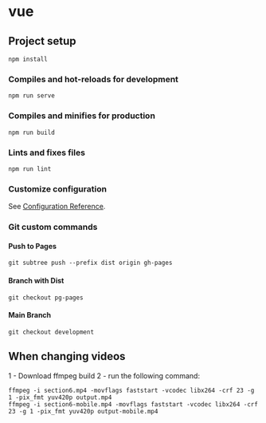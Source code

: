 # vue

## Project setup
```
npm install
```

### Compiles and hot-reloads for development
```
npm run serve
```

### Compiles and minifies for production
```
npm run build
```

### Lints and fixes files
```
npm run lint
```

### Customize configuration
See [Configuration Reference](https://cli.vuejs.org/config/).


### Git custom commands

#### Push to Pages
```
git subtree push --prefix dist origin gh-pages
```

#### Branch with Dist

```
git checkout pg-pages
```

#### Main Branch
```
git checkout development
```


## When changing videos
1 - Download ffmpeg build
2 - run the following command:
```
ffmpeg -i section6.mp4 -movflags faststart -vcodec libx264 -crf 23 -g 1 -pix_fmt yuv420p output.mp4
ffmpeg -i section6-mobile.mp4 -movflags faststart -vcodec libx264 -crf 23 -g 1 -pix_fmt yuv420p output-mobile.mp4
```